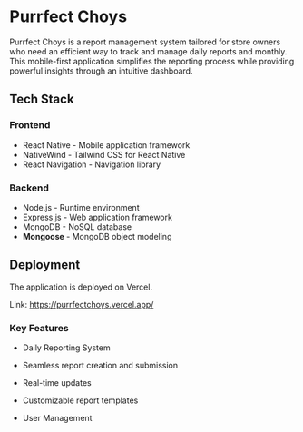 #  Purrfect Choys

Purrfect Choys is a report management system tailored for store owners who need an efficient way to track and manage daily reports and monthly. This mobile-first application simplifies the reporting process while providing powerful insights through an intuitive dashboard.

##  Tech Stack

### Frontend
- React Native - Mobile application framework
- NativeWind - Tailwind CSS for React Native
- React Navigation - Navigation library

### Backend
- Node.js - Runtime environment
- Express.js - Web application framework
- MongoDB - NoSQL database
- **Mongoose** - MongoDB object modeling

## Deployment

The application is deployed on Vercel.

Link: https://purrfectchoys.vercel.app/


###  Key Features

-  Daily Reporting System
  - Seamless report creation and submission
  - Real-time updates
  - Customizable report templates

- User Management

 

